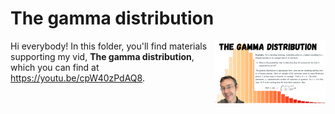 # The gamma distribution
[<img src="gamma thumb.png" align="right" height="100" />](<https://youtu.be/cpW40zPdAQ8>)

Hi everybody! In this folder, you'll find materials supporting my vid, **The gamma distribution**, which you can find at <https://youtu.be/cpW40zPdAQ8>. 

